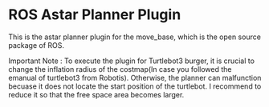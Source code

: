 # ROS Astar Planner Plugin
This is the astar planner plugin for the move_base, which is the open source package of ROS.

Important Note : To execute the plugin for Turtlebot3 burger, it is crucial to change the inflation radius of the costmap(In case you followed the emanual of turtlebot3 from Robotis).
Otherwise, the planner can malfunction becuase it does not locate the start position of the turtlebot.
I recommend to reduce it so that the free space area becomes larger.
